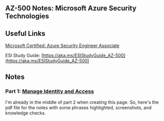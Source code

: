 ## AZ-500 Notes: Microsoft Azure Security Technologies

## Useful Links
[Microsoft Certified: Azure Security Engineer Associate](https://docs.microsoft.com/en-us/learn/certifications/azure-security-engineer/)

ESI Study Guide: [https://aka.ms/ESIStudyGuide_AZ-500](https://aka.ms/ESIStudyGuide_AZ-500)

## Notes
### Part 1: [Manage Identity and Access](AZ500new-notes1.pdf)

I'm already in the middle of part 2 when creating this page. So, here's the pdf file for the notes with some phrases highlighted, screenshots, and knowledge checks.


